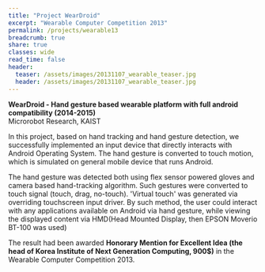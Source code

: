 ```yaml
---
title: "Project WearDroid"
excerpt: "Wearable Computer Competition 2013"
permalink: /projects/wearable13
breadcrumb: true
share: true
classes: wide
read_time: false
header:
  teaser: /assets/images/20131107_wearable_teaser.jpg
  header: /assets/images/20131107_wearable_teaser.jpg
---
```


**WearDroid - Hand gesture based wearable platform with full android compatibility (2014-2015)**  
Microrobot Research, KAIST

In this project, based on hand tracking and hand gesture detection, we successfully implemented an input device that directly interacts with Android Operating System. The hand gesture is converted to touch motion, which is simulated on general mobile device that runs Android. 

The hand gesture was detected both using flex sensor powered gloves and camera based hand-tracking algorithm. Such gestures were converted to touch signal (touch, drag, no-touch). 'Virtual touch' was generated via overriding touchscreen input driver. By such method, the user could interact with any applications available on Android via hand gesture, while viewing the displayed content via HMD(Head Mounted Display, then EPSON Moverio BT-100 was used)

The result had been awarded **Honorary Mention for Excellent Idea (the head of Korea Institute of Next Generation Computing, 900$)** in the Wearable Computer Competition 2013. 